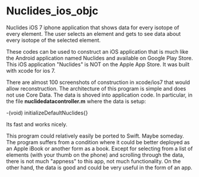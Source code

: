 # Nuclides_ios_objc

Nuclides iOS 7 iphone application that shows data for every isotope of every element.  The user selects an element and gets to see data about every isotope of the selected element.  

These codes can be used to construct an iOS application that is much like the Android application named Nuclides and available on Google Play Store.  This iOS application "Nuclides" is NOT on the Apple App Store.  It was built with xcode for ios 7.  

There are almost 100 screenshots of construction in xcode/ios7 that would allow reconstruction.  The architecture of this program is simple and does not use Core Data.  The data is shoved into application code.  In particular, in the file **nuclidedatacontroller.m** where the data is setup:

-(void) initializeDefaultNuclides{}  

Its fast and works nicely.  

This program could relatively easily be ported to Swift.  Maybe someday.  The program suffers from a condition where it could be better deployed as an Apple iBook or another form as a book.  Except for selecting from a list of elements (with your thumb on the phone) and scrolling through the data, there is not much "appness" to this app, not much functionality.  On the other hand, the data is good and could be very useful in the form of an app. 
